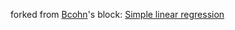 

forked from <a href='http://bl.ocks.org/Bcohn/'>Bcohn</a>'s block: <a href='http://bl.ocks.org/Bcohn/45bcd1eb1394898ceaf8'>Simple linear regression</a>